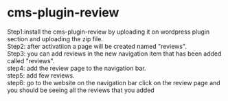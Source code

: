 # cms-plugin-review
Step1:install the cms-plugin-review by uploading it on wordpress plugin section and uploading the zip file. <br>
Step2: after activatiion a page will be created named "reviews".<br>
Step3: you can add reviews in the new navigation item that has been added called "reviews".<br>
step4: add the review page to the navigation bar.<br>
step5: add few reviews.<br>
step6: go to the website on the navigation bar click on the review page and you should be seeing all the reviews that you added
